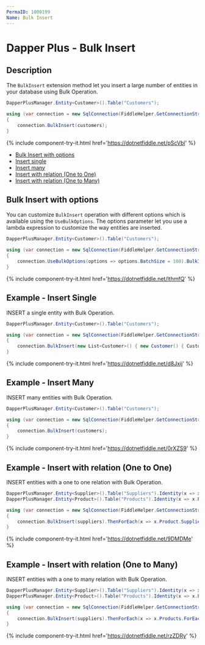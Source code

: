 ```yaml
---
PermaID: 1000199
Name: Bulk Insert
---
```


# Dapper Plus - Bulk Insert

## Description

The `BulkInsert` extension method let you insert a large number of entities in your database using Bulk Operation.

```csharp
DapperPlusManager.Entity<Customer>().Table("Customers"); 
		
using (var connection = new SqlConnection(FiddleHelper.GetConnectionStringSqlServerW3Schools()))
{
    connection.BulkInsert(customers);
}
```

{% include component-try-it.html href='https://dotnetfiddle.net/pScVbl' %}

- [Bulk Insert with options](#example---insert-single-with-options)
- [Insert single](#example---insert-single)
- [Insert many](#example---insert-many)
- [Insert with relation (One to One)](#example---insert-with-relation-one-to-one)
- [Insert with relation (One to Many)](#example---insert-with-relation-one-to-many)

## Bulk Insert with options

You can customize `BulkInsert` operation with different options which is available using the `UseBulkOptions`. The options parameter let you use a lambda expression to customize the way entities are inserted.

```csharp
DapperPlusManager.Entity<Customer>().Table("Customers"); 
		
using (var connection = new SqlConnection(FiddleHelper.GetConnectionStringSqlServerW3Schools()))
{
    connection.UseBulkOptions(options => options.BatchSize = 100).BulkInsert(customers);
}		
```
{% include component-try-it.html href='https://dotnetfiddle.net/lthmfQ' %}

## Example - Insert Single

INSERT a single entity with Bulk Operation.

```csharp
DapperPlusManager.Entity<Customer>().Table("Customers"); 

using (var connection = new SqlConnection(FiddleHelper.GetConnectionStringSqlServerW3Schools()))
{
	connection.BulkInsert(new List<Customer>() { new Customer() { CustomerName = "ExampleBulkInsert", ContactName = "Example Name :" +  1}});
}		
```
{% include component-try-it.html href='https://dotnetfiddle.net/d8Jxij' %}

## Example - Insert Many
INSERT many entities with Bulk Operation.

```csharp
DapperPlusManager.Entity<Customer>().Table("Customers"); 

using (var connection = new SqlConnection(FiddleHelper.GetConnectionStringSqlServerW3Schools()))
{
	connection.BulkInsert(customers);
}
```
{% include component-try-it.html href='https://dotnetfiddle.net/0rXZS9' %}

## Example - Insert with relation (One to One)
INSERT entities with a one to one relation with Bulk Operation.

```csharp	
DapperPlusManager.Entity<Supplier>().Table("Suppliers").Identity(x => x.SupplierID);
DapperPlusManager.Entity<Product>().Table("Products").Identity(x => x.ProductID);

using (var connection = new SqlConnection(FiddleHelper.GetConnectionStringSqlServerW3Schools()))
{	
	connection.BulkInsert(suppliers).ThenForEach(x => x.Product.SupplierID = x.SupplierID).ThenBulkInsert(x => x.Product);
}	
```
{% include component-try-it.html href='https://dotnetfiddle.net/9DMDMe' %}

## Example - Insert with relation (One to Many)
INSERT entities with a one to many relation with Bulk Operation.

```csharp	
DapperPlusManager.Entity<Supplier>().Table("Suppliers").Identity(x => x.SupplierID); 
DapperPlusManager.Entity<Product>().Table("Products").Identity(x => x.ProductID); 	

using (var connection = new SqlConnection(FiddleHelper.GetConnectionStringSqlServerW3Schools()))
{	
	connection.BulkInsert(suppliers).ThenForEach(x => x.Products.ForEach(y => y.SupplierID =  x.SupplierID)).ThenBulkInsert(x => x.Products);
}
```
{% include component-try-it.html href='https://dotnetfiddle.net/rzZDRy' %}
